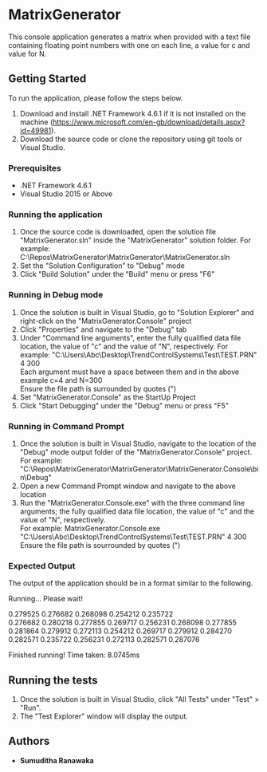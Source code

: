 # MatrixGenerator

This console application generates a matrix when provided with a text file containing floating point numbers with one on each line, a value for c and value for N.

## Getting Started

To run the application, please follow the steps below. 
1. Download and install .NET Framework 4.6.1 if it is not installed on the machine (https://www.microsoft.com/en-gb/download/details.aspx?id=49981).
2. Download the source code or clone the repository using git tools or Visual Studio. 

### Prerequisites

* .NET Framework 4.6.1
* Visual Studio 2015 or Above 

### Running the application

1. Once the source code is downloaded, open the solution file "MatrixGenerator.sln" inside the "MatrixGenerator" solution folder.
For example: C:\Repos\MatrixGenerator\MatrixGenerator\MatrixGenerator.sln
2. Set the "Solution Configuration" to "Debug" mode
3. Click "Build Solution" under the "Build" menu or press "F6"

### Running in Debug mode 
1. Once the solution is built in Visual Studio, go to "Solution Explorer" and right-click on the "MatrixGenerator.Console" project
2. Click "Properties" and navigate to the "Debug" tab
3. Under "Command line arguments", enter the fully qualified data file location, the value of "c" and the value of "N", respectively. 
For example: "C:\Users\Abc\Desktop\TrendControlSystems\Test\TEST.PRN" 4 300   
Each argument must have a space between them and in the above example c=4 and N=300   
Ensure the file path is surrounded by quotes (")
4. Set "MatrixGenerator.Console" as the StartUp Project
5. Click "Start Debugging" under the "Debug" menu or press "F5" 

### Running in Command Prompt
1. Once the solution is built in Visual Studio, navigate to the location of the "Debug" mode output folder of the "MatrixGenerator.Console" project. 
   For example: "C:\Repos\MatrixGenerator\MatrixGenerator\MatrixGenerator.Console\bin\Debug"
2. Open a new Command Prompt window and navigate to the above location
3. Run the "MatrixGenerator.Console.exe" with the three command line arguments; the fully qualified data file location, the value of "c" and the value of "N", respectively.  
For example: MatrixGenerator.Console.exe "C:\Users\Abc\Desktop\TrendControlSystems\Test\TEST.PRN" 4 300
Ensure the file path is sourrounded by quotes (")

### Expected Output 

The output of the application should be in a format similar to the following. 

Running... Please wait!

 0.279525  0.276682  0.268098  0.254212  0.235722</br>
 0.276682  0.280218  0.277855  0.269717  0.256231 
 0.268098  0.277855  0.281864  0.279912  0.272113 
 0.254212  0.269717  0.279912  0.284270  0.282571 
 0.235722  0.256231  0.272113  0.282571  0.287076 

Finished running!
Time taken: 8.0745ms

## Running the tests

1. Once the solution is built in Visual Studio, click "All Tests" under "Test" > "Run".
2. The "Test Explorer" window will display the output.

## Authors

* **Sumuditha Ranawaka**
